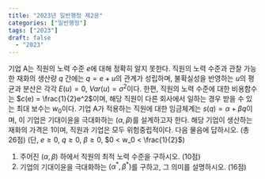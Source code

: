 ```yaml
---
title: "2023년 일반행정 제2문"
categories: ["일반행정"]
tags: ["2023"]
draft: false
  - "2023"
---
```

기업 A는 직원의 노력 수준 $e$에 대해 정확히 알지 못한다. 직원의 노력 수준과 관찰 가능한 재화의 생산량 $q$ 간에는 $q = e + u$의 관계가 성립하며, 불확실성을 반영하는 $u$의 평균과 분산은 각각 $E(u) = 0$, $Var(u) = \sigma^2$이다. 한편, 직원의 노력 수준에 대한 비용함수는 $c(e) = \frac{1}{2}e^2$이며, 해당 직원이 다른 회사에서 일하는 경우 받을 수 있는 최대 보수는 $w_0$이다.
기업 A가 적용하는 직원에 대한 임금체계는 $s(q) = \alpha + \beta q$이며, 이 기업은 기대이윤을 극대화하는 $(\alpha, \beta)$를 설계하고자 한다. 해당 기업이 생산하는 재화의 가격은 1이며, 직원과 기업은 모두 위험중립적이다. 다음 물음에 답하시오. (총 26점)
(단, $e \geq 0$, $q \geq 0$, $\beta \geq 0$, $0 < w_0 < \frac{1}{2}$)
1) 주어진 $(\alpha, \beta)$ 하에서 직원의 최적 노력 수준을 구하시오. (10점)
2) 기업의 기대이윤을 극대화하는 $(\alpha^*, \beta^*)$를 구하고, 그 의미를 설명하시오. (16점)
